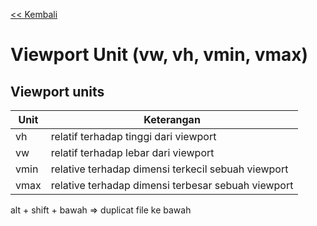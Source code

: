 [<< Kembali](../README.md)
# Viewport Unit (vw, vh, vmin, vmax)

## Viewport units

|Unit|Keterangan|
|----|----------|
|vh|relatif terhadap tinggi dari viewport|
vw|relatif terhadap lebar dari viewport|
|vmin|relative terhadap dimensi terkecil sebuah viewport|
|vmax|relative terhadap dimensi terbesar sebuah viewport|

alt + shift + bawah => duplicat file ke bawah